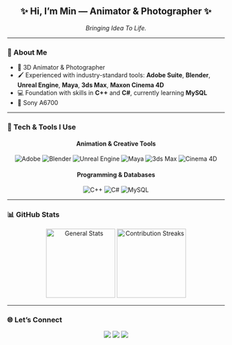 <h2 align="center">✨ Hi, I’m Min — Animator & Photographer ✨</h2>

<p align="center">
  <em>Bringing Idea To Life.</em>
</p>

---

### 🎥 About Me
- 🎨 3D Animator & Photographer   
- 🖌️ Experienced with industry-standard tools: **Adobe Suite**, **Blender**, **Unreal Engine**, **Maya**, **3ds Max**, **Maxon Cinema 4D**  
- 💻 Foundation with skills in **C++** and **C#**, currently learning **MySQL**  
- 📸 Sony A6700  

---

### 🔧 Tech & Tools I Use
<div align="center">

#### Animation & Creative Tools  
![Adobe](https://img.shields.io/badge/Adobe_Suite-FF0000?style=for-the-badge&logo=adobe&logoColor=white)
![Blender](https://img.shields.io/badge/Blender-F5792A?style=for-the-badge&logo=blender&logoColor=white)
![Unreal Engine](https://img.shields.io/badge/Unreal_Engine-313131?style=for-the-badge&logo=unrealengine&logoColor=white)
![Maya](https://img.shields.io/badge/Autodesk_Maya-1D8FCA?style=for-the-badge&logo=autodesk&logoColor=white)
![3ds Max](https://img.shields.io/badge/Autodesk_3ds_Max-00A9E0?style=for-the-badge&logo=autodesk&logoColor=white)
![Cinema 4D](https://img.shields.io/badge/Maxon_Cinema_4D-011A6A?style=for-the-badge&logo=maxon&logoColor=white)

#### Programming & Databases  
![C++](https://img.shields.io/badge/C++-00599C?style=for-the-badge&logo=cplusplus&logoColor=white)
![C#](https://img.shields.io/badge/C%23-239120?style=for-the-badge&logo=csharp&logoColor=white)
![MySQL](https://img.shields.io/badge/MySQL-00648B?style=for-the-badge&logo=mysql&logoColor=white)

</div>

---

### 📊 GitHub Stats
<div align="center">

<img src="https://github-readme-stats.vercel.app/api?username=MinSYou&show_icons=true&theme=tokyonight&hide_border=false" height="160" alt="General Stats" />
<img src="https://streak-stats.demolab.com?user=MinSYou&theme=tokyonight&hide_border=false" height="160" alt="Contribution Streaks" />

</div>

---

### 🌐 Let’s Connect
<p align="center">
  <a href="https://www.linkedin.com/in/youm05/"><img src="https://img.shields.io/badge/LinkedIn-0A66C2?style=for-the-badge&logo=linkedin&logoColor=white"/></a>
  <a href="https://minyou.my.canva.site/m"><img src="https://img.shields.io/badge/Portfolio-FF7139?style=for-the-badge&logo=firefox&logoColor=white"/></a>
  <a href="mailto:min.you@students.mq.edu.au"><img src="https://img.shields.io/badge/Email-EA4335?style=for-the-badge&logo=gmail&logoColor=white"/></a>
</p>

